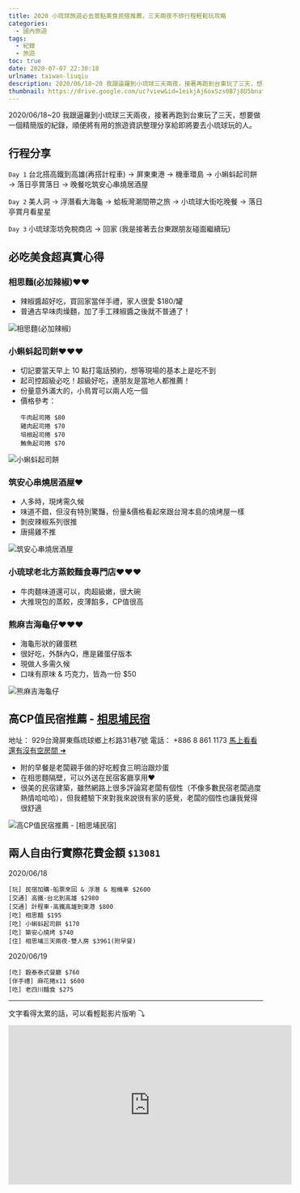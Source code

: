 ```yaml
---
title: 2020 小琉球旅遊必去景點美食民宿推薦，三天兩夜不排行程輕鬆玩攻略
categories:
  - 國內旅遊
tags:
  - 紀錄
  - 旅遊
toc: true
date: 2020-07-07 22:30:18
urlname: taiwan-liuqiu
description: 2020/06/18~20 我跟逼羅到小琉球三天兩夜，接著再跑到台東玩了三天，想要做一個精簡版的紀錄，順便將有用的旅遊資訊整理分享給即將要去小琉球玩的人。
thumbnail: https://drive.google.com/uc?view&id=1eikjAj6oxSzs0B7j8U5bnataoMWdUQ5W
---
```


2020/06/18~20 我跟逼羅到小琉球三天兩夜，接著再跑到台東玩了三天，想要做一個精簡版的紀錄，順便將有用的旅遊資訊整理分享給即將要去小琉球玩的人。

## 行程分享
`Day 1`
台北搭高鐵到高雄(再搭計程車) → 屏東東港 → 機車環島 → 小蝌蚪起司餅 → 落日亭賞落日 → 晚餐吃筑安心串燒居酒屋<!-- more -->

`Day 2`
美人洞 → 浮潛看大海龜 → 蛤板灣潮間帶之旅 → 小琉球大街吃晚餐 → 落日亭賞月看星星

`Day 3`
小琉球澎坊免稅商店 → 回家 (我是接著去台東跟朋友碰面繼續玩)

## 必吃美食超真實心得
### 相思麵(必加辣椒)♥♥
* 辣椒醬超好吃，買回家當伴手禮，家人很愛 $180/罐
* 普通古早味肉燥麵，加了手工辣椒醬之後就不普通了！

<img src="https://drive.google.com/uc?view&id=16s3yka6pU_scQniQnP-9YZ84kq9Xxj1h" title="相思麵(必加辣椒)" alt="相思麵(必加辣椒)">

### 小蝌蚪起司餅♥♥♥
* 切記要當天早上 10 點打電話預約，想等現場的基本上是吃不到
* 起司控超級必吃！超級好吃，連朋友是當地人都推薦！
* 份量意外滿大的，小鳥胃可以兩人吃一個
* 價格參考：
    ```
    牛肉起司捲 $80
    雞肉起司捲 $70
    培根起司捲 $70
    鮪魚起司捲 $70
    ```
<img src="https://drive.google.com/uc?view&id=14f-Pe8TDVdAgVkp3YFz6uC7mYBVGPEqX" title="小蝌蚪起司餅" alt="小蝌蚪起司餅">

### 筑安心串燒居酒屋♥
* 人多時，現烤需久候
* 味道不錯，但沒有特別驚豔，份量&價格看起來跟台灣本島的燒烤屋一樣
* 剝皮辣椒系列很推
* 唐揚雞不推

<img src="https://drive.google.com/uc?view&id=1Nkz5hFG8Hnb21hJQC3-AtWmEQVBBrTyw" title="筑安心串燒居酒屋" alt="筑安心串燒居酒屋">

### 小琉球老北方蒸餃麵食專門店♥♥♥
* 牛肉麵味道還可以，肉超級嫩，很大碗
* 大推現包的蒸餃，皮薄餡多，CP值很高

### 熊麻吉海龜仔♥♥♥
* 海龜形狀的雞蛋糕
* 很好吃，外酥內Q，應是雞蛋仔版本
* 現做人多需久候
* 口味有原味 & 巧克力，皆為一份 $50

<img src="https://drive.google.com/uc?view&id=1jgNAfRIcZluKpcuoxxBJAXLyTtVbrgLD" title="熊麻吉海龜仔" alt="熊麻吉海龜仔">

## 高CP值民宿推薦 - [相思埔民宿](https://l.facebook.com/l.php?u=https%3A%2F%2Fwww.agoda.com%2Fpartners%2Fpartnersearch.aspx%3Fpcs%3D1%26cid%3D1883762%26hl%3Dzh-tw%26hid%3D862383%26fbclid%3DIwAR1rLj70ypnp1fVcNn_EOHPK3IRhhHcC_Vjj9a_wo2vZMiIYtxBaGeipLHU&h=AT2mdFKpSPOGn4QaMMXq-AVijYJBJbvZymnUkffVrYp3mD2b7AAiU1RlxMZYHQDqiizgc2TJYgR-Hnvb7yvQFkO8Q3VTepHH5zFNngodUwiYXdM49f95yybhbw7CP9aIvlEQ7Sgs-nh1VR_aOhf7NJlZ)
地址： 929台灣屏東縣琉球鄉上杉路31巷7號
電話： +886 8 861 1173
[馬上看看還有沒有空房間 ➜](https://l.facebook.com/l.php?u=https%3A%2F%2Fwww.agoda.com%2Fpartners%2Fpartnersearch.aspx%3Fpcs%3D1%26cid%3D1883762%26hl%3Dzh-tw%26hid%3D862383%26fbclid%3DIwAR1rLj70ypnp1fVcNn_EOHPK3IRhhHcC_Vjj9a_wo2vZMiIYtxBaGeipLHU&h=AT2mdFKpSPOGn4QaMMXq-AVijYJBJbvZymnUkffVrYp3mD2b7AAiU1RlxMZYHQDqiizgc2TJYgR-Hnvb7yvQFkO8Q3VTepHH5zFNngodUwiYXdM49f95yybhbw7CP9aIvlEQ7Sgs-nh1VR_aOhf7NJlZ)
* 附的早餐是老闆親手做的好吃輕食三明治跟炒蛋
* 在相思麵隔壁，可以外送在民宿客廳享用♥
* 很美的民宿建築，雖然網路上很多評論寫老闆有個性（不像多數民宿老闆過度熱情哈哈哈），但我體驗下來對我來說很有家的感覺，老闆的個性也讓我覺得很舒適

<img src="https://drive.google.com/uc?view&id=1VxULnxV5xAB-w-fg7bwRbld_oqw3Xm-N" title="高CP值民宿推薦 - [相思埔民宿]" alt="高CP值民宿推薦 - [相思埔民宿]">
<br/>
<div id="adgshp-838713009"></div>
<script type="text/javascript" src="//cdn0.agoda.net/images/sherpa/js/init-dynamic_v8.min.js"></script><script type="text/javascript">
var stg = new Object(); stg.crt="11014275205076";stg.version="1.05"; stg.id=stg.name="adgshp-838713009"; stg.Width="300px"; stg.Height="300px";stg.RefKey="rRNhYGFA6o4eEV5wx4kcNg==";stg.AutoScrollSpeed=2000;stg.AutoScrollToggle=true;stg.SearchboxShow=false;stg.DiscountedOnly=true;stg.Layout="squaredynamic"; stg.Language="zh-tw";stg.ApiKey="3f5858f6-f3c3-497f-bb8f-6aa8e9e7cde1";stg.Cid="1883762";  stg.City="9395";stg.Currency="TWD";stg.OverideConf=false; new AgdDynamic('adgshp-838713009').initialize(stg);
</script>



## 兩人自由行實際花費金額 `$13081`
2020/06/18
```
[玩] 民宿加購-船票來回 & 浮潛 & 租機車 $2600
[交通] 高鐵-台北到高雄 $2980
[交通] 計程車-高鐵高雄到東港 $800
[吃] 相思麵 $195
[吃] 小蝌蚪起司餅 $170
[吃] 築安心燒烤 $740
[住] 相思埔三天兩夜-雙人房 $3961(附早餐)
```

2020/06/19
```
[吃] 穀泰泰式餐廳 $760
[伴手禮] 麻花捲x11 $600
[吃] 老四川麵食 $275
```

---

文字看得太累的話，可以看輕鬆影片版喲 ⤵
<div class="video-container">
<iframe width="560" height="315" src="https://www.youtube.com/embed/4zvI3r4Di_g" frameborder="0" allow="accelerometer; autoplay; encrypted-media; gyroscope; picture-in-picture" allowfullscreen></iframe>
</div>